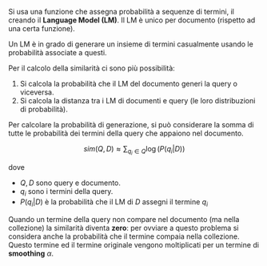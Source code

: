 Si usa una funzione che assegna probabilità a sequenze di termini, il creando il **Language Model (LM)**. Il LM è unico per documento (rispetto ad una certa funzione).

Un LM è in grado di generare un insieme di termini casualmente usando le probabilità associate a questi.

Per il calcolo della similarità ci sono più possibilità:
1. Si calcola la probabilità che il LM del documento generi la query o viceversa.
2. Si calcola la distanza tra i LM di documenti e query (le loro distribuzioni di probabilità).

Per calcolare la probabilità di generazione, si può considerare la somma di tutte le probabilità dei termini della query che appaiono nel documento. 

$$sim(Q,D) \approx \sum_{q_i \in Q}\log(P(q_i | D)) $$

dove

- $Q,D$ sono query e documento.
- $q_i$ sono i termini della query.
- $P(q_i|D)$ è la probabilità che il LM di $D$ assegni il termine $q_i$

Quando un termine della query non compare nel documento (ma nella collezione) la similarità diventa **zero**: per ovviare a questo problema si considera anche la probabilità che il termine compaia nella collezione.
Questo termine ed il termine originale vengono moltiplicati per un termine di **smoothing** $\alpha$.

